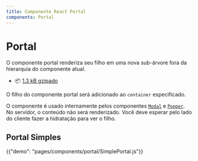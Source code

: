 ```yaml
---
title: Componente React Portal
components: Portal
---
```


# Portal

<p class="description">O componente portal renderiza seu filho em uma nova sub-árvore fora da hierarquia do componente atual.</p>

- 📦 [1.3 kB gzipado](/size-snapshot)

O filho do componente portal será adicionado ao `container` especificado.

O componente é usado internamente pelos componentes [`Modal`](/components/modal/) e [`Popper`](/components/popper/). No servidor, o conteúdo não será renderizado. Você deve esperar pelo lado do cliente fazer a hidratação para ver o filho.

## Portal Simples

{{"demo": "pages/components/portal/SimplePortal.js"}}